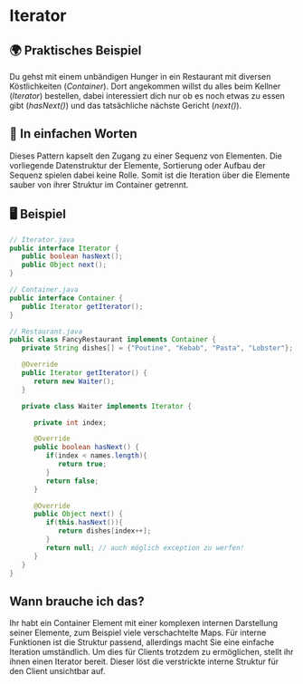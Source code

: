 # Iterator

## 🌍 Praktisches Beispiel
Du gehst mit einem unbändigen Hunger in ein Restaurant mit diversen Köstlichkeiten (*Container*).
Dort angekommen willst du alles beim Kellner (*Iterator*) bestellen, dabei interessiert dich nur ob es noch etwas zu essen gibt (*hasNext()*) und das tatsächliche nächste Gericht (*next()*).

## 💬 In einfachen Worten
Dieses Pattern kapselt den Zugang zu einer Sequenz von Elementen.
Die vorliegende Datenstruktur der Elemente, Sortierung oder Aufbau der Sequenz spielen dabei keine Rolle. Somit ist die Iteration über die Elemente sauber von ihrer Struktur im Container
getrennt.

## 🖥 Beispiel

```java
// Iterator.java
public interface Iterator {
   public boolean hasNext();
   public Object next();
}

// Container.java
public interface Container {
   public Iterator getIterator();
}

// Restaurant.java
public class FancyRestaurant implements Container {
   private String dishes[] = {"Poutine", "Kebab", "Pasta", "Lobster"};

   @Override
   public Iterator getIterator() {
      return new Waiter();
   }

   private class Waiter implements Iterator {

      private int index;

      @Override
      public boolean hasNext() {
         if(index < names.length){
            return true;
         }
         return false;
      }

      @Override
      public Object next() {
         if(this.hasNext()){
            return dishes[index++];
         }
         return null; // auch möglich exception zu werfen!
      }		
   }
}
```

## Wann brauche ich das?
Ihr habt ein Container Element mit einer komplexen internen Darstellung seiner
Elemente, zum Beispiel viele verschachtelte Maps. Für interne Funktionen ist die Struktur
passend, allerdings macht Sie eine einfache Iteration umständlich.
Um dies für Clients trotzdem zu ermöglichen, stellt ihr ihnen einen Iterator bereit.
Dieser löst die verstrickte interne Struktur für den Client unsichtbar auf.
